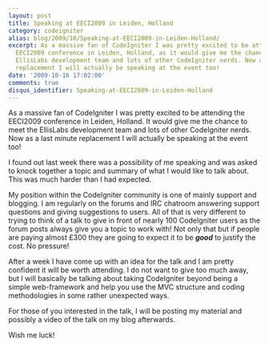 ```yaml
---
layout: post
title: Speaking at EECI2009 in Leiden, Holland
category: codeigniter
alias: blog/2009/10/Speaking-at-EECI2009-in-Leiden-Holland/
excerpt: As a massive fan of CodeIgniter I was pretty excited to be attending the
  EECI2009 conference in Leiden, Holland, as it would give me the chance to meet the
  EllisLabs development team and lots of other CodeIgniter nerds. Now as a last minute
  replacement I will actually be speaking at the event too!
date: '2009-10-16 17:02:00'
comments: true
disqus_identifier: Speaking-at-EECI2009-in-Leiden-Holland
---
```


As a massive fan of CodeIgniter I was pretty excited to be attending the EECI2009 conference in Leiden, Holland. It would give me the chance to meet the EllisLabs development team and lots of other CodeIgniter nerds. Now as a last minute replacement I will actually be speaking at the event too!

I found out last week there was a possibility of me speaking and was asked to knock together a topic and summary of what I would like to talk about. This was much harder than I had expected.

My position within the CodeIgniter community is one of mainly support and blogging. I am regularly on the forums and IRC chatroom answering support questions and giving suggestions to users. All of that is very different to trying to think of a talk to give in front of nearly 100 CodeIgniter users as the forum posts always give you a topic to work with! Not only that but if people are paying almost £300 they are going to expect it to be **_good_** to justify the cost. No pressure!

After a week I have come up with an idea for the talk and I am pretty confident it will be worth attending. I do not want to give too much away, but I will basically be talking about taking CodeIgniter beyond being a simple web-framework and help you use the MVC structure and coding methodologies in some rather unexpected ways.

For those of you interested in the talk, I will be posting my material and possibly a video of the talk on my blog afterwards.

Wish me luck!
